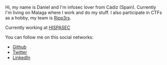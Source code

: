 Hi, my name is Daniel and I'm infosec lover from Cádiz (Spain). Currently I'm living on Malaga where I work and do my stuff. I also participate in CTFs as a hobby, my team is [Ripp3rs](https://ctftime.org/team/50984).

Currently working at [HISPASEC](https://www.hispasec.com/)

You can follow me on this social networks:

*	[Github](https://github.com/sysdevploit)
*	[Twitter](https://twitter.com/devploit)
*	[LinkedIn](https://www.linkedin.com/in/daniel-pua/)

